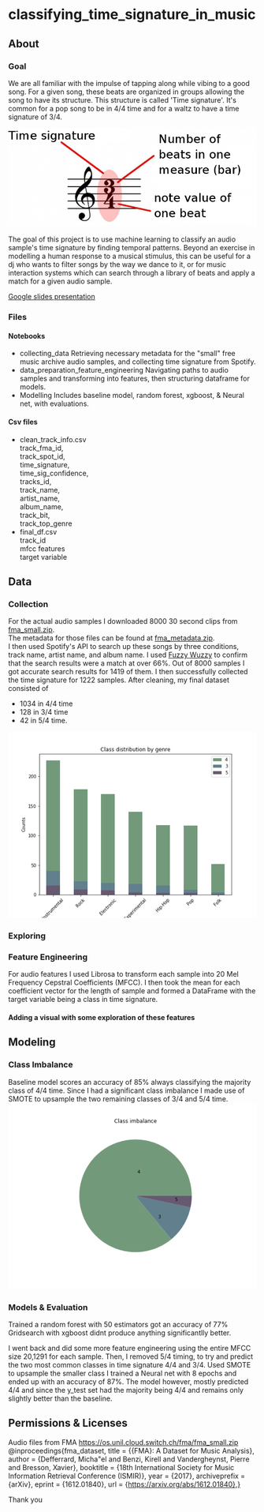# classifying_time_signature_in_music



## About

### Goal
 
We are all familiar with the impulse of tapping along while vibing to a good song. For a given song, these beats are organized in groups allowing the song to have its structure. This structure is called 'Time signature'. It's common for a pop song to be in 4/4 time and for a waltz to have a time signature of 3/4. <br>

<img src="time-signature.png" />

The goal of this project is to use machine learning to classify an audio sample's time signature by finding temporal patterns. Beyond an exercise in modelling a human response to a musical stimulus, this can be useful for a dj who wants to filter songs by the way we dance to it, or for music interaction systems which can search through a library of beats and apply a match for a given audio sample. 


<a href="https://docs.google.com/presentation/d/1fQJ5Gml8ZIHwERCDuqDwbLgfnvuWuyouvQpkRJrlMTQ/edit?usp=sharing">Google slides presentation</a>

### Files

#### Notebooks
- collecting_data
Retrieving necessary metadata for the "small" free music archive audio samples, and collecting time signature from Spotify.
- data_preparation_feature_engineering
Navigating paths to audio samples and transforming into features, then structuring dataframe for models.
- Modelling
Includes baseline model, random forest, xgboost, & Neural net, with evaluations.


#### Csv files
- clean_track_info.csv 
    <br>track_fma_id,
    <br>track_spot_id,
    <br>time_signature,
    <br>time_sig_confidence,
    <br>tracks_id,
    <br>track_name,
    <br>artist_name,
    <br>album_name,
    <br>track_bit,
    <br>track_top_genre
- final_df.csv
    <br>track_id
    <br>mfcc features
    <br>target variable



## Data 

### Collection 

For the actual audio samples I downloaded 8000 30 second clips from 
<a href="https://os.unil.cloud.switch.ch/fma/fma_small.zip">fma_small.zip</a>. <br>The metadata for those files can be found at <a href="https://os.unil.cloud.switch.ch/fma/fma_metadata.zip">fma_metadata.zip</a>. <br>
I then used Spotify's API to search up these songs by three conditions, track name, artist name, and album name. I used <a href="https://pypi.org/project/fuzzywuzzy/ ">Fuzzy Wuzzy</a> to confirm that the search results were a match at over 66%. Out of 8000 samples I got accurate search results for 1419 of them. I then successfully collected the time signature for 1222 samples. After cleaning, my final dataset consisted of 
- 1034 in 4/4 time
- 128 in 3/4 time
- 42 in 5/4 time.


<img src="class_dist_by_genre.png" />


### Exploring

### Feature Engineering

For audio features I used Librosa to transform each sample into 20 Mel Frequency Cepstral Coefficients (MFCC).
I then took the mean for each coefficient vector for the length of sample and formed a DataFrame with the target variable being a class in time signature. 

#### Adding a visual with some exploration of these features




## Modeling

### Class Imbalance
Baseline model scores an accuracy of 85% always classifying the majority class of 4/4 time.
Since I had a significant class imbalance I made use of SMOTE to upsample the two remaining classes of 3/4 and 5/4 time.
<img src="class_imbalance.png" />

### Models & Evaluation

Trained a random forest with 50 estimators got an accuracy of 77% 
Gridsearch with xgboost didnt produce anything significantlly better.

I went back and did some more feature engineering using the entire MFCC size 20,1291 for each sample.
Then, I removed 5/4 timing, to try and predict the two most common classes in time signature 4/4 and 3/4.
Used SMOTE to upsample the smaller class
I trained a Neural net with 8 epochs and ended up with an accuracy of 87%. 
The model however, mostly predicted 4/4 and since the y_test set had the majority being 4/4 and remains only slightly better than the baseline.



## Permissions & Licenses



Audio files from FMA https://os.unil.cloud.switch.ch/fma/fma_small.zip
@inproceedings{fma_dataset,
  title = {{FMA}: A Dataset for Music Analysis},
  author = {Defferrard, Micha\"el and Benzi, Kirell and Vandergheynst, Pierre and Bresson, Xavier},
  booktitle = {18th International Society for Music Information Retrieval Conference (ISMIR)},
  year = {2017},
  archiveprefix = {arXiv},
  eprint = {1612.01840},
  url = {https://arxiv.org/abs/1612.01840},}

Thank you
